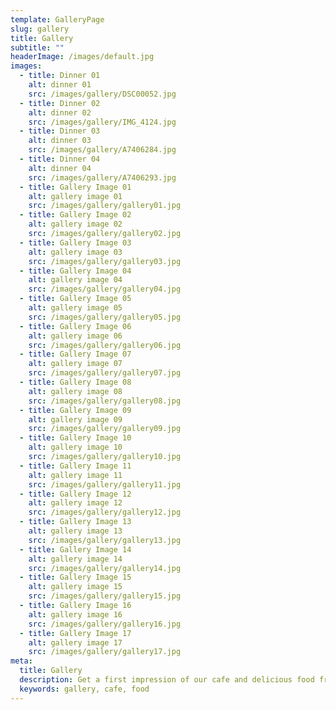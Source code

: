```yaml
---
template: GalleryPage
slug: gallery
title: Gallery
subtitle: ""
headerImage: /images/default.jpg
images:
  - title: Dinner 01
    alt: dinner 01
    src: /images/gallery/DSC00052.jpg
  - title: Dinner 02
    alt: dinner 02
    src: /images/gallery/IMG_4124.jpg
  - title: Dinner 03
    alt: dinner 03
    src: /images/gallery/A7406284.jpg
  - title: Dinner 04
    alt: dinner 04
    src: /images/gallery/A7406293.jpg
  - title: Gallery Image 01
    alt: gallery image 01
    src: /images/gallery/gallery01.jpg
  - title: Gallery Image 02
    alt: gallery image 02
    src: /images/gallery/gallery02.jpg
  - title: Gallery Image 03
    alt: gallery image 03
    src: /images/gallery/gallery03.jpg
  - title: Gallery Image 04
    alt: gallery image 04
    src: /images/gallery/gallery04.jpg
  - title: Gallery Image 05
    alt: gallery image 05
    src: /images/gallery/gallery05.jpg
  - title: Gallery Image 06
    alt: gallery image 06
    src: /images/gallery/gallery06.jpg
  - title: Gallery Image 07
    alt: gallery image 07
    src: /images/gallery/gallery07.jpg
  - title: Gallery Image 08
    alt: gallery image 08
    src: /images/gallery/gallery08.jpg
  - title: Gallery Image 09
    alt: gallery image 09
    src: /images/gallery/gallery09.jpg
  - title: Gallery Image 10
    alt: gallery image 10
    src: /images/gallery/gallery10.jpg
  - title: Gallery Image 11
    alt: gallery image 11
    src: /images/gallery/gallery11.jpg
  - title: Gallery Image 12
    alt: gallery image 12
    src: /images/gallery/gallery12.jpg
  - title: Gallery Image 13
    alt: gallery image 13
    src: /images/gallery/gallery13.jpg
  - title: Gallery Image 14
    alt: gallery image 14
    src: /images/gallery/gallery14.jpg
  - title: Gallery Image 15
    alt: gallery image 15
    src: /images/gallery/gallery15.jpg
  - title: Gallery Image 16
    alt: gallery image 16
    src: /images/gallery/gallery16.jpg
  - title: Gallery Image 17
    alt: gallery image 17
    src: /images/gallery/gallery17.jpg
meta:
  title: Gallery
  description: Get a first impression of our cafe and delicious food from our gallery.
  keywords: gallery, cafe, food
---
```

